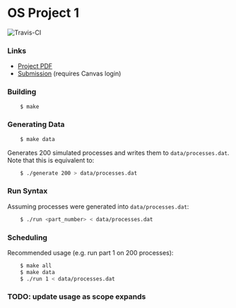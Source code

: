# OS Project 1

![Travis-CI](https://img.shields.io/travis/com/ChaoticWeg/csce4600-project1.svg?style=flat-square)

### Links

- [Project PDF]
- [Submission] (requires Canvas login)

[Project PDF]: https://trello-attachments.s3.amazonaws.com/5c41f63b13055631b33664ab/5c744b9e218626267cadcf28/cc86456e8319a2b8fe1d93db1c1d4afa/OSProject1-2019.pdf

[Submission]: https://unt.instructure.com/courses/10450/assignments/246326

### Building

```bash
    $ make
```

### Generating Data

```bash
    $ make data
```

Generates 200 simulated processes and writes them to `data/processes.dat`. Note that this is equivalent to:

```bash
    $ ./generate 200 > data/processes.dat
```

### Run Syntax

Assuming processes were generated into `data/processes.dat`: 

```bash
    $ ./run <part_number> < data/processes.dat
```

### Scheduling

Recommended usage (e.g. run part 1 on 200 processes):

```bash
    $ make all
    $ make data
    $ ./run 1 < data/processes.dat
```

### TODO: update usage as scope expands

